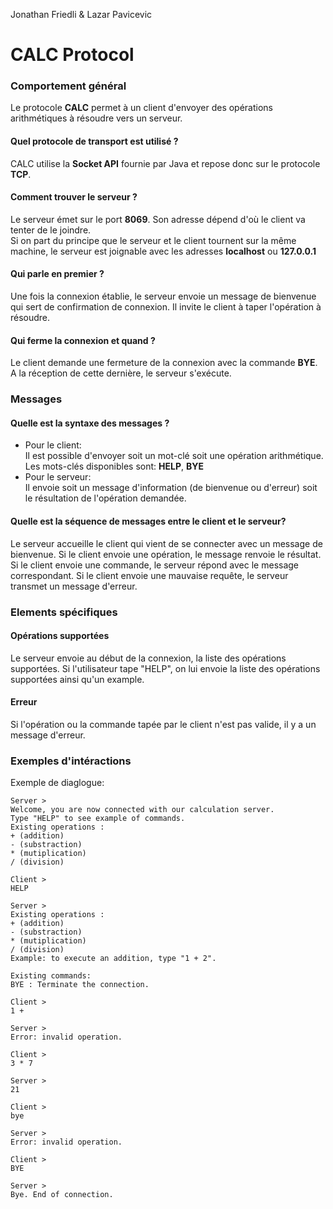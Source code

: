 Jonathan Friedli & Lazar Pavicevic
# CALC Protocol

### Comportement général

Le protocole **CALC** permet à un client d'envoyer des opérations arithmétiques à résoudre vers un serveur. 

#### Quel protocole de transport est utilisé ?
CALC utilise la **Socket API** fournie par Java et repose donc sur le protocole **TCP**.

#### Comment trouver le serveur ?
Le serveur émet sur le port **8069**. Son adresse dépend d'où le client va tenter de le joindre.  
Si on part du principe que le serveur et le client tournent sur la même machine, le serveur est joignable avec les adresses **localhost** ou **127.0.0.1**

#### Qui parle en premier ?
Une fois la connexion établie, le serveur envoie un message de bienvenue qui sert de confirmation de connexion.
Il invite le client à taper l'opération à résoudre.

#### Qui ferme la connexion et quand ?
Le client demande une fermeture de la connexion avec la commande **BYE**. A la réception de cette dernière, le serveur s'exécute.

### Messages

#### Quelle est la syntaxe des messages ?
* Pour le client:  
Il est possible d'envoyer soit un mot-clé soit une opération arithmétique.  
Les mots-clés disponibles sont: **HELP**, **BYE**
* Pour le serveur:  
Il envoie soit un message d'information (de bienvenue ou d'erreur) soit le résultation de l'opération demandée.

#### Quelle est la séquence de messages entre le client et le serveur?
Le serveur accueille le client qui vient de se connecter avec un message de bienvenue. Si le client envoie une opération, le message renvoie le résultat.
Si le client envoie une commande, le serveur répond avec le message correspondant. Si le client envoie une mauvaise requête, le serveur transmet un message d'erreur.

### Elements spécifiques

#### Opérations supportées  
Le serveur envoie au début de la connexion, la liste des opérations supportées. Si l'utilisateur tape "HELP", on lui envoie la liste des opérations supportées ainsi qu'un example.

#### Erreur
Si l'opération ou la commande tapée par le client n'est pas valide, il y a un message d'erreur.

### Exemples d'intéractions

Exemple de diaglogue:
```
Server >
Welcome, you are now connected with our calculation server.
Type "HELP" to see example of commands.
Existing operations :
+ (addition)
- (substraction)
* (mutiplication)
/ (division)

Client >
HELP

Server >
Existing operations :
+ (addition)
- (substraction)
* (mutiplication)
/ (division)
Example: to execute an addition, type "1 + 2".

Existing commands:
BYE : Terminate the connection.

Client >
1 +

Server >
Error: invalid operation.

Client >
3 * 7

Server >
21

Client >
bye

Server >
Error: invalid operation.

Client >
BYE

Server >
Bye. End of connection.
```